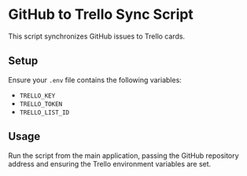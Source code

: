 
# GitHub to Trello Sync Script

This script synchronizes GitHub issues to Trello cards.

## Setup

Ensure your `.env` file contains the following variables:
- `TRELLO_KEY`
- `TRELLO_TOKEN`
- `TRELLO_LIST_ID`

## Usage

Run the script from the main application, passing the GitHub repository address and ensuring the Trello environment variables are set.
